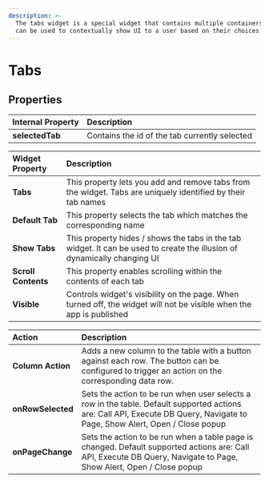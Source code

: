 ```yaml
---
description: >-
  The tabs widget is a special widget that contains multiple containers. Tabs
  can be used to contextually show UI to a user based on their choices.
---
```


# Tabs



## Properties

| Internal Property | Description |
| :--- | :--- |
| **selectedTab** | Contains the id of the tab currently selected |

| Widget Property | Description |
| :--- | :--- |
| **Tabs** | This property lets you add and remove tabs from the widget. Tabs are uniquely identified by their tab names  |
| **Default Tab** | This property selects the tab which matches the corresponding name |
| **Show Tabs** | This property hides / shows the tabs in the tab widget. It can be used to create the illusion of dynamically changing UI |
| **Scroll Contents** | This property enables scrolling within the contents of each tab  |
| **Visible** | Controls widget's visibility on the page. When turned off, the widget will not be visible when the app is published |

| Action | Description |
| :--- | :--- |
| **Column Action** | Adds a new column to the table with a button against each row. The button can be configured to trigger an action on the corresponding data row. |
| **onRowSelected** | Sets the action to be run when user selects a row in the table. Default supported actions are: Call API, Execute DB Query, Navigate to Page, Show Alert, Open / Close popup |
| **onPageChange** | Sets the action to be run when a table page is changed. Default supported actions are: Call API, Execute DB Query, Navigate to Page, Show Alert, Open / Close popup |

